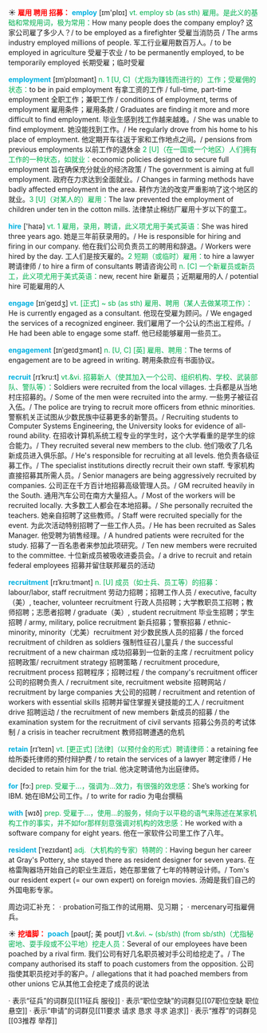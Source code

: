 ☀ <font color="red">**雇用 聘用 招募：**</font>
<font color="sky blue">**employ**</font> [ɪm'plɒɪ] 
<font color="#00b050">vt. employ sb (as sth) 雇用。是此义的基础和常规用词，极为常用：</font>How many people does the company employ? 这家公司雇了多少人？/ to be employed as a firefighter 受雇当消防员 / The arms industry employed millions of people. 军工行业雇用数百万人。/ to be employed in agriculture 受雇于农业 / to be permanently employed, to be temporarily employed 长期受雇；临时受雇
           
<font color="sky blue">**employment**</font> [ɪmˈplɔɪmənt]
<font color="#00b050">n. 1 [U, C]（尤指为赚钱而进行的）工作；受雇佣的状态：</font>to be in paid employment 有拿工资的工作 / full-time, part-time employment 全职工作；兼职工作 / conditions of employment, terms of employment 雇用条件；雇用条款 / Graduates are finding it more and more difficult to find employment. 毕业生感到找工作越来越难。/ She was unable to find employment. 她没能找到工作。/ He regularly drove from his home to his place of employment. 他定期开车往返于家和工作地点之间。/ pensions from previous employments 以前工作的退休金 <font color="#00b050">2 [U]（在一国或一个地区）人们拥有工作的一种状态，如就业：</font>economic policies designed to secure full employment 旨在确保充分就业的经济政策 / The government is aiming at full employment. 政府在力求达到全面就业。/ Changes in farming methods have badly affected employment in the area. 耕作方法的改变严重影响了这个地区的就业。<font color="#00b050">3 [U]（对某人的）雇用：</font>The law prevented the employment of children under ten in the cotton mills. 法律禁止棉纺厂雇用十岁以下的童工。

<font color="sky blue">**hire**</font> ['haɪə] 
<font color="#00b050">vt. 1 雇用，录用，聘请，此义项尤用于美式英语：</font>She was hired three years ago. 她是三年前获录用的。/ He is responsible for hiring and firing in our company. 他在我们公司负责员工的聘用和辞退。/ Workers were hired by the day. 工人们是按天雇的。<font color="#00b050">2 短期（或临时）雇用：</font>to hire a lawyer 聘请律师 / to hire a firm of consultants 聘请咨询公司 <font color="#00b050">n. [C] 一个新雇员或新员工，此义项尤用于美式英语：</font>new, recent hire 新雇员；近期雇用的人 / potential hire 可能雇用的人
            
<font color="sky blue">**engage**</font> [ɪnˈgeɪdʒ]
<font color="#00b050">vt. [正式] ~ sb (as sth) 雇用、聘用（某人去做某项工作）：</font>He is currently engaged as a consultant. 他现在受雇为顾问。/ We engaged the services of a recognized engineer. 我们雇用了一个公认的杰出工程师。/ He had been able to engage some staff. 他已经能够雇用一些员工。

<font color="sky blue">**engagement**</font> [ɪnˈgeɪdʒmənt]
<font color="#00b050">n. [U, C] [英] 雇用、聘用：</font>The terms of engagement are to be agreed in writing. 聘用条款应有书面协议。
             
<font color="sky blue">**recruit**</font> [rɪˈkru:t]
<font color="#00b050">vt.&vi. 招募新人（使其加入一个公司、组织机构、学校、武装部队、警队等）：</font>Soldiers were recruited from the local villages. 士兵都是从当地村庄招募的。/ Some of the men were recruited into the army. 一些男子被征召入伍。/ The police are trying to recruit more officers from ethnic minorities. 警察机关正试图从少数民族中征募更多的新警员。/ Recruiting students to Computer Systems Engineering, the University looks for evidence of all-round ability. 在招收计算机系统工程专业的学生时，这个大学看重的是学生的综合能力。/ They recruited several new members to the club. 他们吸收了几名新成员进入俱乐部。/ He's responsible for recruiting at all levels. 他负责各级征募工作。/ The specialist institutions directly recruit their own staff. 专家机构直接招募其所需人员。/ Senior managers are being aggressively recruited by companies. 公司正在千方百计地招募高级管理人员。/ GM recruited heavily in the South. 通用汽车公司在南方大量招人。/ Most of the workers will be recruited locally. 大多数工人都会在本地招募。/ She personally recruited the teachers. 她亲自招聘了这些教师。/ Staff were recruited specially for the event. 为此次活动特别招聘了一些工作人员。/ He has been recruited as Sales Manager. 他受聘为销售经理。/ A hundred patients were recruited for the study. 招募了一百名患者来参加此项研究。/ Ten new members were recruited to the committee. 十位新成员被吸收进委员会。/ a drive to recruit and retain federal employees 招募并留住联邦雇员的活动
                      
<font color="sky blue">**recruitment**</font> [rɪˈkruːtmənt]
<font color="#00b050">n. [U] 成员（如士兵、员工等）的招募：</font>labour/labor, staff recruitment 劳动力招聘；招聘工作人员 / executive, faculty（美）, teacher, volunteer recruitment 行政人员招聘；大学教职员工招聘；教师招聘；志愿者招聘 / graduate（美）, student recruitment 毕业生招聘；学生招聘 / army, military, police recruitment 新兵招募；警察招募 / ethnic-minority, minority（尤美）recruitment 对少数民族人员的招募 / the forced recruitment of children as soldiers 强制性征召儿童兵 / the successful recruitment of a new chairman 成功招募到一位新的主席 / recruitment policy 招聘政策/ recruitment strategy 招聘策略 / recruitment procedure, recruitment process 招聘程序；招聘过程 / the company's recruitment officer 公司的招聘负责人 / recruitment site, recruitment website 招聘网站 / recruitment by large companies 大公司的招聘 / recruitment and retention of workers with essential skills 招聘并留住掌握关键技能的工人 / recruitment drive 招聘运动 / the recruitment of new members 新成员的招募 / the examination system for the recruitment of civil servants 招募公务员的考试体制 / a crisis in teacher recruitment 教师招聘遭遇的危机

<font color="sky blue">**retain**</font> [rɪˈteɪn]
<font color="#00b050">vt. [更正式] [法律]（以预付金的形式）聘请律师：</font>a retaining fee 给所委托律师的预付辩护费 / to retain the services of a lawyer 聘定律师 / He decided to retain him for the trial. 他决定聘请他为出庭律师。

<font color="sky blue">**for**</font> [fɔ:] 
<font color="#00b050">prep. 受雇于…，强调为…效力，有很强的效忠感：</font>She’s working for IBM. 她在IBM公司工作。/ to write for radio 为电台撰稿

<font color="sky blue">**with**</font> [wɪð] 
<font color="#00b050">prep. 受雇于…，使用…的服务，倾向于以平稳的语气来陈述在某家机构工作的事实，并不如for那样刻意强调对机构的效忠感：</font>He worked with a software company for eight years. 他在一家软件公司里工作了八年。
           
<font color="sky blue">**resident**</font> [ˈrezɪdənt]
<font color="#00b050">adj.（大机构的专家）特聘的：</font>Having begun her career at Gray's Pottery, she stayed there as resident designer for seven years. 在格雷陶器场开始自己的职业生涯后，她在那里做了七年的特聘设计师。/ Tom's our resident expert (= our own expert) on foreign movies. 汤姆是我们自己的外国电影专家。

周边词汇补充：
· probation可指工作的试用期、见习期；
· mercenary可指雇佣兵。

☀ <font color="red">**挖墙脚：**</font>
<font color="sky blue">**poach**</font> [pəʊtʃ; 美 poʊtʃ]
<font color="#00b050">vt.&vi. ~ (sb/sth) (from sb/sth)（尤指秘密地、耍手段或不公平地）挖走人员：</font>Several of our employees have been poached by a rival firm. 我们公司有好几名职员被对手公司给挖走了。/ The company authorised its staff to poach customers from the opposition. 公司指使其职员挖对手的客户。/ allegations that it had poached members from other unions 它从其他工会挖走了成员的说法 

· 表示“征兵”的词群见[[11征兵 服役]]
· 表示“职位空缺”的词群见[[07职位空缺 职位悬空]]
· 表示“申请”的词群见[[11要求 请求 恳求 寻求 追求]]
· 表示“推荐”的词群见[[03推荐 举荐]]
